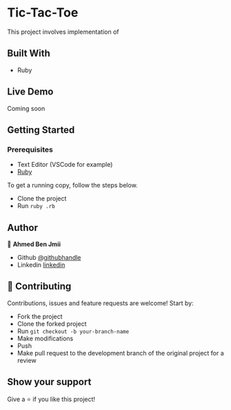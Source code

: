 # Tic-Tac-Toe

> 

This project involves implementation of 

## Built With

- Ruby

## Live Demo

Coming soon

## Getting Started

### Prerequisites

- Text Editor (VSCode for example)
- [Ruby](https://ruby-doc.org/downloads/)

To get a running copy, follow the steps below.

- Clone the project
- Run `ruby .rb`

## Author

👤 **Ahmed Ben Jmii**

- Github [@githubhandle](https://github.com/Ahmed-Benj)
- Linkedin [linkedin](https://www.linkedin.com/in/ahmed-b-05600992/)

## 🤝 Contributing

Contributions, issues and feature requests are welcome! Start by:

- Fork the project
- Clone the forked project
- Run `git checkout -b your-branch-name`
- Make modifications
- Push
- Make pull request to the development branch of the original project for a review

## Show your support

Give a ⭐️ if you like this project!
